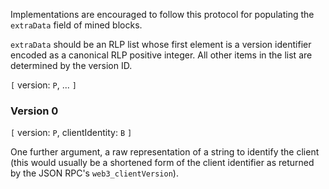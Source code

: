 <!-- TITLE: Default Extra Data Standard -->



Implementations are encouraged to follow this protocol for populating the `extraData` field of mined blocks.

`extraData` should be an RLP list whose first element is a version identifier encoded as a canonical RLP positive integer. All other items in the list are determined by the version ID.

`[` version: `P`, ... `]`

### Version 0

`[` version: `P`, clientIdentity: `B` `]`

One further argument, a raw representation of a string to identify the client (this would usually be a shortened form of the client identifier as returned by the JSON RPC's `web3_clientVersion`).
